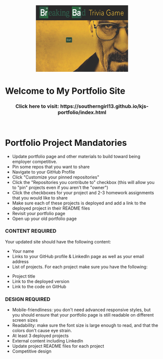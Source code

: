 <h1 align="center">
  <br>
  <img src="https://github.com/Southerngirl13/TriviaGame/blob/master/assets/images/breakin.jpg" width="60%">
</h1>

# Welcome to My Portfolio Site
<h3 align="center">
Click here to visit:   https://southerngirl13.github.io/kjs-portfolio/index.html
</h3>
<br>


# Portfolio Project Mandatories
* Update portfolio page and other materials to build toward being employer competitive.
* Pin some repos that you want to share
* Navigate to your GitHub Profile
* Click "Customize your pinned repositories"
* Click the "Repositories you contribute to" checkbox (this will allow you to "pin" projects even if you aren't the "owner")
* Click the checkboxes for your project and 2-3 homework assignments that you would like to share
* Make sure each of these projects is deployed and add a link to the deployed project in their README files
* Revisit your portfolio page
* Open up your old portfolio page

### CONTENT REQUIRED
Your updated site should have the following content:
- Your name
- Links to your GitHub profile & LinkedIn page as well as your email address
- List of projects. For each project make sure you have the following:
* Project title
* Link to the deployed version
* Link to the code on GitHub
### DESIGN REQUIRED

- Mobile-friendliness: you don't need advanced responsive styles, but you should ensure that your portfolio page is still readable on different screen sizes
- Readability: make sure the font size is large enough to read, and that the colors don't cause eye strain.
- At least 3 deployed projects
- External content including LinkedIn
- Update project README files for each project 
- Competitive design